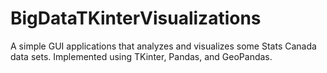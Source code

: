# BigDataTKinterVisualizations
A simple GUI applications that analyzes and visualizes some Stats Canada data sets. Implemented using TKinter, Pandas, and GeoPandas.
